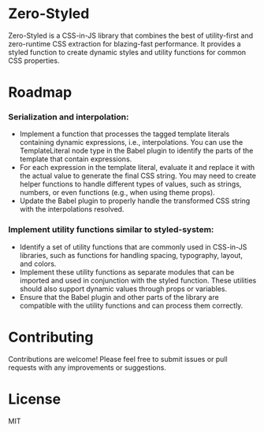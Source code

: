 # Zero-Styled

Zero-Styled is a CSS-in-JS library that combines the best of utility-first and zero-runtime CSS extraction for blazing-fast performance. It provides a styled function to create dynamic styles and utility functions for common CSS properties.

# Roadmap

### Serialization and interpolation:
- Implement a function that processes the tagged template literals containing dynamic expressions, i.e., interpolations. You can use the TemplateLiteral node type in the Babel plugin to identify the parts of the template that contain expressions.
- For each expression in the template literal, evaluate it and replace it with the actual value to generate the final CSS string. You may need to create helper functions to handle different types of values, such as strings, numbers, or even functions (e.g., when using theme props).
- Update the Babel plugin to properly handle the transformed CSS string with the interpolations resolved.

### Implement utility functions similar to styled-system:
- Identify a set of utility functions that are commonly used in CSS-in-JS libraries, such as functions for handling spacing, typography, layout, and colors.
- Implement these utility functions as separate modules that can be imported and used in conjunction with the styled function. These utilities should also support dynamic values through props or variables.
- Ensure that the Babel plugin and other parts of the library are compatible with the utility functions and can process them correctly.


# Contributing
Contributions are welcome! Please feel free to submit issues or pull requests with any improvements or suggestions.

# License
MIT